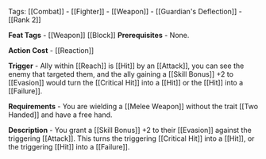 Tags: [[Combat]] - [[Fighter]] - [[Weapon]] - [[Guardian's Deflection]] - [[Rank 2]]

**Feat Tags** - [[Weapon]] [[Block]]
**Prerequisites** - None.

**Action Cost** - [[Reaction]]

**Trigger** -  Ally within [[Reach]] is [[Hit]] by an [[Attack]], you can see the enemy that targeted them, and the ally gaining a [[Skill Bonus]] +2 to [[Evasion]] would turn the [[Critical Hit]] into a [[Hit]] or the [[Hit]] into a [[Failure]].

**Requirements** - You are wielding a [[Melee Weapon]] without the trait [[Two Handed]] and have a free hand.

**Description** - You grant a  [[Skill Bonus]] +2 to their [[Evasion]] against the triggering [[Attack]]. This turns the triggering [[Critical Hit]] into a [[Hit]], or the triggering [[Hit]] into a [[Failure]].